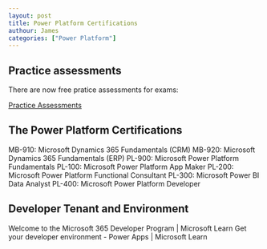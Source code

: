 ```yaml
---
layout: post
title: Power Platform Certifications
authour: James
categories: ["Power Platform"]
---
```


## Practice assessments

There are now free pratice assessments for exams:

[Practice Assessments](https://learn.microsoft.com/en-us/certifications/practice-assessments-for-microsoft-certifications)

## The Power Platform Certifications  

MB-910: Microsoft Dynamics 365 Fundamentals (CRM)
MB-920: Microsoft Dynamics 365 Fundamentals (ERP)
PL-900: Microsoft Power Platform Fundamentals
PL-100: Microsoft Power Platform App Maker
PL-200: Microsoft Power Platform Functional Consultant
PL-300: Microsoft Power BI Data Analyst
PL-400: Microsoft Power Platform Developer

## Developer Tenant and Environment

Welcome to the Microsoft 365 Developer Program | Microsoft Learn
Get your developer environment - Power Apps | Microsoft Learn
